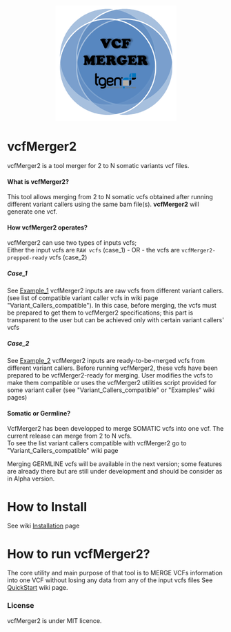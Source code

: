 <p align="center">
<img src="images/vcfMerger2.logo.png"/>
</p>

# vcfMerger2 
vcfMerger2 is a tool merger for 2 to N somatic variants vcf files. 


#### What is vcfMerger2?
This tool allows merging from 2 to N somatic vcfs obtained after running different variant callers using the same bam file(s). 
**vcfMerger2** will generate one vcf. 

#### How vcfMerger2 operates?
vcfMerger2 can use two types of inputs vcfs;  
Either the input vcfs are `RAW vcfs` (case_1) - OR -  the vcfs are `vcfMerger2-prepped-ready` vcfs (case_2)

##### Case_1
See [Example_1](https://github.com/tgen/vcfMerger2/wiki/Examples#Example_1)
vcfMerger2 inputs are raw vcfs from different variant callers. (see list of compatible variant caller vcfs in wiki page "Variant_Callers_compatible"). 
In this case, before merging, the vcfs must be prepared to get them to vcfMerger2 specifications;
this part is transparent to the user but can be achieved only with certain variant callers' vcfs 

##### Case_2
See [Example_2](https://github.com/tgen/vcfMerger2/wiki/Examples#Example_2)
vcfMerger2 inputs are ready-to-be-merged vcfs from different variant callers. Before running vcfMerger2, these vcfs have been prepared 
to be vcfMerger2-ready for merging. User modifies the vcfs to make them compatible or uses the vcfMerger2 utilities 
script provided for some variant caller (see "Variant_Callers_compatible" or "Examples" wiki pages) 

#### Somatic or Germline? 
VcfMerger2 has been developped to merge SOMATIC vcfs into one vcf. The current release can merge from 2 to N vcfs.  
To see the list  variant callers compatible with vcfMerger2 go to "Variant_Callers_compatible" wiki page

Merging GERMLINE vcfs will be available in the next version; some features are already there but are still under development and should be consider as in Alpha version. 


# How to Install 
See wiki [Installation](https://github.com/tgen/vcfMerger2/wiki/Installation#Installation) page

# How to run vcfMerger2?
The core utility and main purpose of that tool is to MERGE VCFs information into one VCF without losing any data from any of the input vcfs files
See [QuickStart](https://github.com/tgen/vcfMerger2/wiki/QuickStart#QuickStart) wiki page.



### License
vcfMerger2 is under MIT licence.
